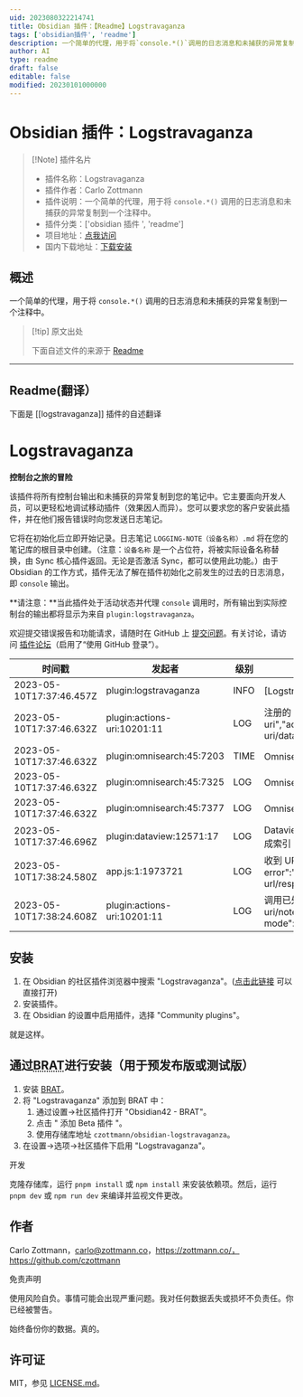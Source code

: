 ```yaml
---
uid: 2023080322214741
title: Obsidian 插件：【Readme】Logstravaganza
tags: ['obsidian插件', 'readme']
description: 一个简单的代理，用于将`console.*()`调用的日志消息和未捕获的异常复制到一个注释中。
author: AI
type: readme
draft: false
editable: false
modified: 20230101000000
---
```


# Obsidian 插件：Logstravaganza

> [!Note] 插件名片
> - 插件名称：Logstravaganza
> - 插件作者：Carlo Zottmann
> - 插件说明：一个简单的代理，用于将 `console.*()` 调用的日志消息和未捕获的异常复制到一个注释中。
> - 插件分类：['obsidian 插件 ', 'readme']
> - 项目地址：[点我访问](https://github.com/czottmann/obsidian-logstravaganza)
> - 国内下载地址：[下载安装](https://pkmer.cn/products/plugin/pluginMarket/?logstravaganza)

## 概述

一个简单的代理，用于将 `console.*()` 调用的日志消息和未捕获的异常复制到一个注释中。

> [!tip] 原文出处
>
>下面自述文件的来源于 [Readme](https://ghproxy.net/https://raw.githubusercontent.com/czottmann/obsidian-logstravaganza/main/README.md)
>

---

## Readme(翻译）

下面是 [[logstravaganza]] 插件的自述翻译

# Logstravaganza

**控制台之旅的冒险**

该插件将所有控制台输出和未捕获的异常复制到您的笔记中。它主要面向开发人员，可以更轻松地调试移动插件（效果因人而异）。您可以要求您的客户安装此插件，并在他们报告错误时向您发送日志笔记。

它将在初始化后立即开始记录。日志笔记 `LOGGING-NOTE（设备名称）.md` 将在您的笔记库的根目录中创建。（注意：`设备名称` 是一个占位符，将被实际设备名称替换，由 Sync 核心插件返回。无论是否激活 Sync，都可以使用此功能。）由于 Obsidian 的工作方式，插件无法了解在插件初始化之前发生的过去的日志消息，即 `console` 输出。

**请注意：**当此插件处于活动状态并代理 `console` 调用时，所有输出到实际控制台的输出都将显示为来自 `plugin:logstravaganza`。

欢迎提交错误报告和功能请求，请随时在 GitHub 上 [提交问题](https://github.com/czottmann/obsidian-logstravaganza/issues)。有关讨论，请访问 [插件论坛](https://forum.actions.work/c/logstravaganza-obsidian-plugin/8)（启用了“使用 GitHub 登录”）。

| 时间戳 | 发起者 | 级别 | 消息 |
| --------- | ---------- | ----- | ------- |
| 2023-05-10T17:37:46.457Z | plugin:logstravaganza | INFO | [Logstravaganza] 代理设置完成 (v1.1.1) |
| 2023-05-10T17:37:46.632Z | plugin:actions-uri:10201:11 | LOG | 注册的 URI 处理程序: ["actions-uri","actions-uri/dataview","actions-uri/dataview/table-query", ……… |
| 2023-05-10T17:37:46.632Z | plugin:omnisearch:45:7203 | TIME | Omnisearch - 总索引时间 |
| 2023-05-10T17:37:46.632Z | plugin:omnisearch:45:7325 | LOG | Omnisearch - 共计 42 个文件 |
| 2023-05-10T17:37:46.632Z | plugin:omnisearch:45:7377 | LOG | Omnisearch - Omnisearch - 缓存已启用 |
| 2023-05-10T17:37:46.696Z | plugin:dataview:12571:17 | LOG | Dataview: 所有 42 个文件已在 0.065 秒内完成索引 (40 个缓存，0 个跳过)。 |
| 2023-05-10T17:38:24.580Z | app.js:1:1973721 | LOG | 收到 URL 操作 {"if-exists":"skip","x-error":"actions-for-obsidian://x-callback-url/response? ……… |
| 2023-05-10T17:38:24.608Z | plugin:actions-uri:10201:11 | LOG | 调用已处理: {"params":{"action":"actions-uri/note/create","vault":"Testbed","debug-mode":false, ……… |

## 安装

1. 在 Obsidian 的社区插件浏览器中搜索 "Logstravaganza"。([点击此链接](https://obsidian.md/plugins?id=zottmann) 可以直接打开)
2. 安装插件。
3. 在 Obsidian 的设置中启用插件，选择 "Community plugins"。

就是这样。

## 通过<abbr title="Beta Reviewers Auto-update Tester">BRAT</abbr>进行安装（用于预发布版或测试版）

1. 安装 [BRAT](https://github.com/TfTHacker/obsidian42-brat)。
2. 将 "Logstravaganza" 添加到 BRAT 中：
    1. 通过设置→社区插件打开 "Obsidian42 - BRAT"。
    2. 点击 " 添加 Beta 插件 "。
    3. 使用存储库地址 `czottmann/obsidian-logstravaganza`。
3. 在设置→选项→社区插件下启用 "Logstravaganza"。

开发

克隆存储库，运行 `pnpm install` 或 `npm install` 来安装依赖项。然后，运行 `pnpm dev` 或 `npm run dev` 来编译并监视文件更改。

## 作者

Carlo Zottmann，<carlo@zottmann.co>，<https://zottmann.co/，https://github.com/czottmann>

免责声明

使用风险自负。事情可能会出现严重问题。我对任何数据丢失或损坏不负责任。你已经被警告。

始终备份你的数据。真的。

## 许可证

MIT，参见 [LICENSE.md](LICENSE.md)。
